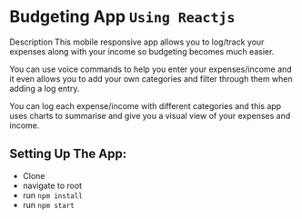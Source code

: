 #  Budgeting App ``Using Reactjs``

Description
This mobile responsive app allows you to log/track your expenses along with your income so budgeting becomes much easier. 

You can use voice commands to help you enter your expenses/income and it even allows you to add your own categories and filter through them when adding a log entry.

You can log each expense/income with different categories and this app uses charts to summarise and give you a visual view of your expenses and income.  



## Setting Up The App:

- Clone
- navigate to root
- run `npm install`
- run `npm start`
